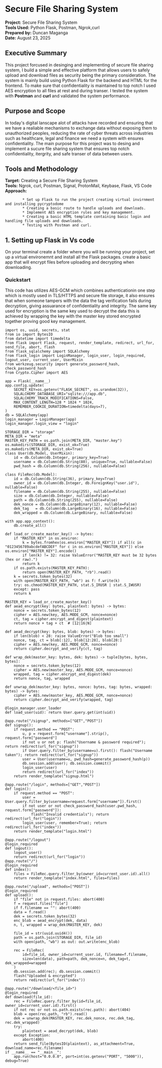 # Secure File Sharing System  


**Project:** Secure File Sharing System  
**Tools Used:** Python Flask, Postman, Ngrok,curl  
**Prepared by:** Duncan Maganga  
**Date:** August 23, 2025    


## Executive Summary
This project forcused in desinging and implementing of secure file sharing system, I build a simple and effective platform that allows users to safely upload and download files as security being the primary consideration.
The system is mainly build using Python Flask for the backend and HTML for the frontend. To make sure that confidentiality is maintained to top notch I used AES encryption to all files at rest and during transer. I tested the system with **Postman** and **curl** and validated the system  performance.

## Purpose and Scope  

In today's digital lanscape alot of attacks have recorded and ensuring that we have a realiable mechanisms to exchange data without exposing them to unauthorized peoples, reducing the rate of cyber threats across industries such as healthcare, legal and finance we need a system with ensures confidentiality. The main purpose for this project was to desing and implement a sucure file sharing system that ensures top notch confidentiality, itergrity, and safe transer of data between users. 

## Tools and Methodology  

**Target:** Creating a Secure File Sharing System     
**Tools:** Ngrok, curl, Postman, Signal, ProtonMail, Keybase, Flask, VS Code    
**Approach:**  

            * Set up Flask to run the project creating virtual invirnment and installing pycryptodome  
            * Creating a basic route to handle uploads and downloads.    
            * Implement AES encryption rules and key management.    
            * Creating a basic HTML template containing basic login and handling file uploads and downloads.    
            * Testing with Postman and curl.  

## 1. Setting up Flask in Vs code

On your terminal create a folder where you will be running your project, set up a virtual environemnt and install all the Flask packages. 
create a basic app that will encrypt files before uploading and decrypting when downloading. 

### Quickstart  
This code has utilizes AES-GCM which combines authenticationin one step which is mostly used in TLS/HTTPS and secure file storage, it also ensures that when someone tampers with the data the tag verification fails during decryption, giving assuarance of confidentiality and integrity. 
The same key used for encryption is the same key used to decrypt the data this is achieved by wrapping the key with the master key stored encrypted together proving good key management.

```
import os, uuid, secrets, stat
from io import BytesIO
from datetime import timedelta
from flask import Flask, request, render_template, redirect, url_for, send_file, abort, flash
from flask_sqlalchemy import SQLAlchemy
from flask_login import LoginManager, login_user, login_required, logout_user, current_user, UserMixin
from werkzeug.security import generate_password_hash, check_password_hash
from Crypto.Cipher import AES

app = Flask(__name__)
app.config.update(
    SECRET_KEY=os.getenv("FLASK_SECRET", os.urandom(32)),
    SQLALCHEMY_DATABASE_URI="sqlite:///app.db",
    SQLALCHEMY_TRACK_MODIFICATIONS=False,
    MAX_CONTENT_LENGTH=128 * 1024 * 1024,  
    REMEMBER_COOKIE_DURATION=timedelta(days=7),
)
db = SQLAlchemy(app)
login_manager = LoginManager(app)
login_manager.login_view = "login"

STORAGE_DIR = "storage"
META_DIR = "meta"
MASTER_KEY_PATH = os.path.join(META_DIR, "master.key")
os.makedirs(STORAGE_DIR, exist_ok=True)
os.makedirs(META_DIR, exist_ok=True)
class User(db.Model, UserMixin):
    id = db.Column(db.Integer, primary_key=True)
    username = db.Column(db.String(80), unique=True, nullable=False)
    pwd_hash = db.Column(db.String(256), nullable=False)

class FileRec(db.Model):
    id = db.Column(db.String(36), primary_key=True)      
    owner_id = db.Column(db.Integer, db.ForeignKey("user.id"), nullable=False)
    filename = db.Column(db.String(255), nullable=False)  
    size = db.Column(db.Integer, nullable=False)          
    path = db.Column(db.String(255), nullable=False)      
    dek_nonce = db.Column(db.LargeBinary(12), nullable=False)
    dek_tag   = db.Column(db.LargeBinary(16), nullable=False)
    dek_wrapped = db.Column(db.LargeBinary, nullable=False)

with app.app_context():
    db.create_all()

def load_or_create_master_key() -> bytes:
    if "MASTER_KEY" in os.environ:
        k = bytes.fromhex(os.environ["MASTER_KEY"]) if all(c in "0123456789abcdefABCDEF" for c in os.environ["MASTER_KEY"]) else os.environ["MASTER_KEY"].encode()
        if len(k) != 32: raise ValueError("MASTER_KEY must be 32 bytes (hex or raw).")
        return k
    if os.path.exists(MASTER_KEY_PATH):
        return open(MASTER_KEY_PATH, "rb").read()
    k = secrets.token_bytes(32)  
    with open(MASTER_KEY_PATH, "wb") as f: f.write(k)
    try: os.chmod(MASTER_KEY_PATH, stat.S_IRUSR | stat.S_IWUSR)  
    except: pass
    return k

MASTER_KEY = load_or_create_master_key()
def aead_encrypt(key: bytes, plaintext: bytes) -> bytes:
    nonce = secrets.token_bytes(12)
    cipher = AES.new(key, AES.MODE_GCM, nonce=nonce)
    ct, tag = cipher.encrypt_and_digest(plaintext)
    return nonce + tag + ct  # [12|16|N]

def aead_decrypt(key: bytes, blob: bytes) -> bytes:
    if len(blob) < 28: raise ValueError("Blob too small")
    nonce, tag, ct = blob[:12], blob[12:28], blob[28:]
    cipher = AES.new(key, AES.MODE_GCM, nonce=nonce)
    return cipher.decrypt_and_verify(ct, tag)

def wrap_dek(master_key: bytes, dek: bytes) -> tuple[bytes, bytes, bytes]:
    nonce = secrets.token_bytes(12)
    cipher = AES.new(master_key, AES.MODE_GCM, nonce=nonce)
    wrapped, tag = cipher.encrypt_and_digest(dek)
    return nonce, tag, wrapped

def unwrap_dek(master_key: bytes, nonce: bytes, tag: bytes, wrapped: bytes) -> bytes:
    cipher = AES.new(master_key, AES.MODE_GCM, nonce=nonce)
    return cipher.decrypt_and_verify(wrapped, tag)

@login_manager.user_loader
def load_user(uid): return User.query.get(int(uid))

@app.route("/signup", methods=["GET","POST"])
def signup():
    if request.method == "POST":
        u, p = request.form["username"].strip(), request.form["password"]
        if not u or not p: flash("Username & password required"); return redirect(url_for("signup"))
        if User.query.filter_by(username=u).first(): flash("Username taken"); return redirect(url_for("signup"))
        user = User(username=u, pwd_hash=generate_password_hash(p))
        db.session.add(user); db.session.commit()
        login_user(user)
        return redirect(url_for("index"))
    return render_template("signup.html")

@app.route("/login", methods=["GET","POST"])
def login():
    if request.method == "POST":
        user = User.query.filter_by(username=request.form["username"]).first()
        if not user or not check_password_hash(user.pwd_hash, request.form["password"]):
            flash("Invalid credentials"); return redirect(url_for("login"))
        login_user(user, remember=True); return redirect(url_for("index"))
    return render_template("login.html")

@app.route("/logout")
@login_required
def logout():
    logout_user()
    return redirect(url_for("login"))
@app.route("/")
@login_required
def index():
    files = FileRec.query.filter_by(owner_id=current_user.id).all()
    return render_template("index.html", files=files)

@app.route("/upload", methods=["POST"])
@login_required
def upload():
    if "file" not in request.files: abort(400)
    f = request.files["file"]
    if f.filename == "": abort(400)
    data = f.read()
    dek = secrets.token_bytes(32)
    enc_blob = aead_encrypt(dek, data) 
    n, t, wrapped = wrap_dek(MASTER_KEY, dek)

    file_id = str(uuid.uuid4())
    path = os.path.join(STORAGE_DIR, file_id)
    with open(path, "wb") as out: out.write(enc_blob)

    rec = FileRec(
        id=file_id, owner_id=current_user.id, filename=f.filename,
        size=len(data), path=path, dek_nonce=n, dek_tag=t, dek_wrapped=wrapped
    )
    db.session.add(rec); db.session.commit()
    flash("Uploaded & encrypted")
    return redirect(url_for("index"))

@app.route("/download/<file_id>")
@login_required
def download(file_id):
    rec = FileRec.query.filter_by(id=file_id, owner_id=current_user.id).first()
    if not rec or not os.path.exists(rec.path): abort(404)
    blob = open(rec.path, "rb").read()
    dek = unwrap_dek(MASTER_KEY, rec.dek_nonce, rec.dek_tag, rec.dek_wrapped)
    try:
        plaintext = aead_decrypt(dek, blob)
    except Exception:
        abort(400)  
    return send_file(BytesIO(plaintext), as_attachment=True, download_name=rec.filename)
if __name__ == "__main__":
    app.run(host="0.0.0.0", port=int(os.getenv("PORT", "5000")), debug=True)  
```


            

